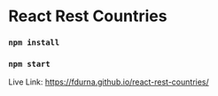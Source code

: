 # React Rest Countries

### `npm install`

### `npm start`

Live Link: https://fdurna.github.io/react-rest-countries/


